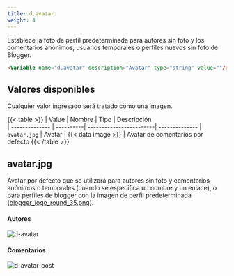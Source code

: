 ```yaml
---
title: d.avatar
weight: 4
---
```


Establece la foto de perfil predeterminada para autores sin foto y los comentarios anónimos, usuarios temporales o perfiles nuevos sin foto de Blogger.

```html
<Variable name="d.avatar" description="Avatar" type="string" value=""/>
```

## Valores disponibles

Cualquier valor ingresado será tratado como una imagen.

{{< table >}}
| Value          | Nombre    | Tipo                    | Descripción   
| -------------- | ----------| ------------------------| --------------
| `avatar.jpg`   | Avatar    | {{< data image >}}      | Avatar de comentarios por defecto
{{< /table >}}


## avatar.jpg

Avatar por defecto que se utilizará para autores sin foto y comentarios anónimos o temporales (cuando se especifica un nombre y un enlace), o para perfiles de blogger con la imagen de perfil predeterminada ([blogger_logo_round_35.png](https://www.blogger.com/img/blogger_logo_round_35.png)).


#### Autores

![d-avatar](/images/variables/default/d-avatar.png)


#### Comentarios

![d-avatar-post](/images/variables/default/d-avatar-post.png)
